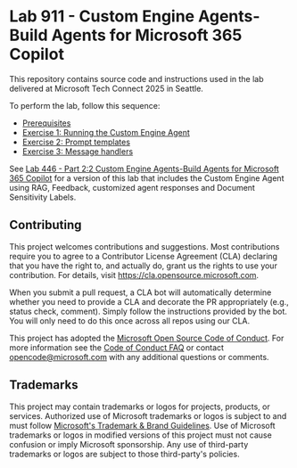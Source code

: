 # Lab 911 - Custom Engine Agents-Build Agents for Microsoft 365 Copilot

This repository contains source code and instructions used in the lab delivered at Microsoft Tech Connect 2025 in Seattle.

To perform the lab, follow this sequence:

- [Prerequisites](/skillable/prerequisites.md)
- [Exercise 1: Running the Custom Engine Agent](/skillable/exercise1.md)
- [Exercise 2: Prompt templates](/skillable/exercise2.md)
- [Exercise 3: Message handlers](/skillable/exercise3.md)

See [Lab 446 - Part 2:2 Custom Engine Agents-Build Agents for Microsoft 365 Copilot](https://github.com/microsoft/ignite24-lab-446) for a version of this lab that includes the Custom Engine Agent using RAG, Feedback, customized agent responses and Document Sensitivity Labels.

## Contributing

This project welcomes contributions and suggestions.  Most contributions require you to agree to a
Contributor License Agreement (CLA) declaring that you have the right to, and actually do, grant us
the rights to use your contribution. For details, visit https://cla.opensource.microsoft.com.

When you submit a pull request, a CLA bot will automatically determine whether you need to provide
a CLA and decorate the PR appropriately (e.g., status check, comment). Simply follow the instructions
provided by the bot. You will only need to do this once across all repos using our CLA.

This project has adopted the [Microsoft Open Source Code of Conduct](https://opensource.microsoft.com/codeofconduct/).
For more information see the [Code of Conduct FAQ](https://opensource.microsoft.com/codeofconduct/faq/) or
contact [opencode@microsoft.com](mailto:opencode@microsoft.com) with any additional questions or comments.

## Trademarks

This project may contain trademarks or logos for projects, products, or services. Authorized use of Microsoft 
trademarks or logos is subject to and must follow 
[Microsoft's Trademark & Brand Guidelines](https://www.microsoft.com/en-us/legal/intellectualproperty/trademarks/usage/general).
Use of Microsoft trademarks or logos in modified versions of this project must not cause confusion or imply Microsoft sponsorship.
Any use of third-party trademarks or logos are subject to those third-party's policies.
